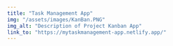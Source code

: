 ```yaml
---
title: "Task Management App"
img: "/assets/images/KanBan.PNG"
img_alt: "Description of Project Kanban App"
link_to: "https://mytaskmanagement-app.netlify.app/" 
---
```

